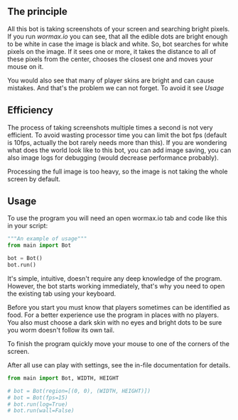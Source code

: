 ## The principle
All this bot is taking screenshots of your screen and searching bright pixels.
If you run *wormax.io* you can see, that all the edible dots are bright enough
to be white in case the image is black and white. So, bot searches for white
pixels on the image. If it sees one or more, it takes the distance to all of
these pixels from the center, chooses the closest one and moves your mouse 
on it.

You would also see that many of player skins are bright and can cause
mistakes. And that's the problem we can not forget. To avoid it see *Usage*
## Efficiency
The process of taking screenshots multiple times a second is not very
efficient. To avoid wasting processor time you can limit the bot fps
(default is 10fps, actually the bot rarely needs more than this). If you are
wondering what does the world look like to this bot, you can add image saving,
you can also image logs for debugging (would decrease performance probably).

Processing the full image is too heavy, so the image is not taking the whole
screen by default.
## Usage
To use the program you will need an open wormax.io tab and code like this in
your script:
```python
"""An example of usage"""
from main import Bot

bot = Bot()
bot.run()
```
It's simple, intuitive, doesn't require any deep knowledge of the program.
However, the bot starts working immediately, that's why you need to open
the existing tab using your keyboard.

Before you start you must know that players sometimes can be identified as
food. For a better experience use the program in places with no players.
You also must choose a dark skin with no eyes and bright dots to be sure
you worm doesn't follow its own tail.

To finish the program quickly move your mouse to one of the corners of the
screen.

After all use can play with settings, see the in-file documentation for
details.
```python
from main import Bot, WIDTH, HEIGHT

# bot = Bot(region=[(0, 0), (WIDTH, HEIGHT)])
# bot = Bot(fps=15)
# bot.run(log=True)
# bot.run(wall=False)
```